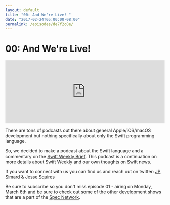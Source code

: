 ```yaml
---
layout: default
title: "00: And We're Live! "
date: "2017-02-24T05:00:00-08:00"
permalink: /episodes/de7f2c8e/
---
```


# 00: And We're Live! 

<iframe frameBorder="0" height="200px" scrolling="no" seamless src="https://player.simplecast.com/4ae1942a-835e-4096-a3b1-da86ddc3c902" width="100%"></iframe>

There are tons of podcasts out there about general Apple/iOS/macOS development but nothing specifically about only the Swift programming language. 

So, we decided to make a podcast about the Swift language and a commentary on the [Swift Weekly Brief][1]. This podcast is a continuation on more details about Swift Weekly and our own thoughts on Swift news. 

If you want to connect with us you can find us and reach out on twitter: [JP Simard][2] & [Jesse Squires][3]

Be sure to subscribe so you don't miss episode 01 -  airing on Monday, March 6th and be sure to check out some of the other development shows that are a part of the [Spec Network][4]. 

  [1]: https://swiftweekly.github.io/
  [2]: https://twitter.com/simjp
  [3]: https://twitter.com/jesse_squires
  [4]: https://spec.fm/
